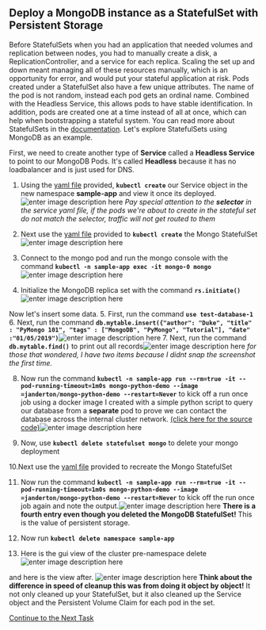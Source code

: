 ## Deploy a MongoDB instance as a StatefulSet  with Persistent Storage
Before StatefulSets when you had an application that needed volumes and replication between nodes, you had to manually create a disk, a ReplicationController, and a service for each replica. Scaling the set up and down meant managing all of these resources manually, which is an opportunity for error, and would put your stateful application at risk. Pods created under a StatefulSet also have a few unique attributes. The name of the pod is not random, instead each pod gets an ordinal name. Combined with the Headless Service, this allows pods to have stable identification. In addition, pods are created one at a time instead of all at once, which can help when bootstrapping a stateful system. You can read more about StatefulSets in the [documentation](http://kubernetes.io/docs/concepts/abstractions/controllers/statefulsets/). Let's explore StatefulSets using MongoDB as an example.

First, we need to create another type of **Service** called a **Headless Service** to point to our MongoDB Pods. It's called **Headless** because it has no loadbalancer and is just used for DNS. 
 1. Using the [yaml file](https://github.com/Burwood/containers101/raw/master/kubernetes_lab/assets/mongo-service.yaml) provided, **`kubectl create`** our Service object in the new namespace **sample-app** and view it once its deployed.![enter image description here](https://github.com/Burwood/containers101/raw/master/kubernetes_lab/images/kubectl_get_headless_service.png)
*Pay special attention to the **selector** in the service yaml file, if the pods we're about to create in the stateful set do not match the selector, traffic will not get routed to them*

 2. Next use the [yaml file](https://github.com/Burwood/containers101/raw/master/kubernetes_lab/assets/mongo-statefulset.yaml) provided to **`kubectl create`** the Mongo StatefulSet![enter image description here](https://github.com/Burwood/containers101/raw/master/kubernetes_lab/images/kubectl_create_statefulset.png)

 3. Connect to the mongo pod and run the mongo console with the command **`kubectl -n sample-app exec -it mongo-0 mongo`**![enter image description here](https://github.com/Burwood/containers101/raw/master/kubernetes_lab/images/kubectl_exec_mongo.png)

 4. Initialize the MongoDB replica set with the command **`rs.initiate()`**![enter image description here](https://github.com/Burwood/containers101/raw/master/kubernetes_lab/images/kubectl_mongo_initiate.png)

Now let's insert some data. 
5. First, run the command **`use test-database-1`**
6. Next, run the command **`db.mytable.insert({"author": "Duke", "title" : "PyMongo 101", "tags" : ["MongoDB", "PyMongo", "Tutorial"], "date" :"01/05/2019")`**![enter image description here](https://github.com/Burwood/containers101/raw/master/kubernetes_lab/images/kubectl_mongo_write.png)
7.  Next, run the command **`db.mytable.find()`** to print out all records![enter image description here](https://github.com/Burwood/containers101/raw/master/kubernetes_lab/images/kubectl_mongo_find.png)
*for those that wondered, I have two items because I didnt snap the screenshot the first time.*

8. Now run the command **`kubectl -n sample-app run --rm=true -it --pod-running-timeout=1m0s mongo-python-demo --image
=janderton/mongo-python-demo --restart=Never`** to kick off a run once job using a docker image I created with a simple python script to query our database from a **separate** pod to prove we can contact the database across the internal cluster network. [(click here for the source code)](https://github.com/janderton/python-mongo-demo.git)![enter image description here](https://github.com/Burwood/containers101/raw/master/kubernetes_lab/images/kubectl_run_once_mongo-demo-pod.png)

9.  Now, use **`kubectl delete statefulset mongo`** to delete your mongo deployment

10.Next use the [yaml file](https://github.com/Burwood/containers101/raw/master/kubernetes_lab/assets/mongo-statefulset.yaml) provided to recreate the Mongo StatefulSet 

11. Now run the command **`kubectl -n sample-app run --rm=true -it --pod-running-timeout=1m0s mongo-python-demo --image
=janderton/mongo-python-demo --restart=Never`** to kick off the run once job again and note the output.![enter image description here](https://github.com/Burwood/containers101/raw/master/kubernetes_lab/images/kubectl_run_once_mongo-demo-pod_second.png)
 **There is a fourth entry even though you deleted the MongoDB StatefulSet!** This is the value of persistent storage. 

12. Now run **`kubectl delete namespace sample-app`**
13. Here is the gui view of the cluster pre-namespace delete![enter image description here](https://github.com/Burwood/containers101/raw/master/kubernetes_lab/images/GKE_workload_view.png)

and here is the view after. 
![enter image description here](https://github.com/Burwood/containers101/raw/master/kubernetes_lab/images/GKE_workload_view_postDelete.png)
**Think about the difference in speed of cleanup this was from doing it object by object!** It not only cleaned up your StatefulSet, but it also cleaned up the Service object and the Persistent Volume Claim for each pod in the set.

[Continue to the Next Task](https://github.com/Burwood/containers101/blob/master/kubernetes_lab/task_12.md)

